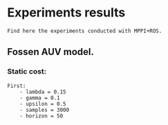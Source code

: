 # Experiments results
    Find here the experiments conducted with MPPI+ROS.

## Fossen AUV model.

### Static cost:
    First:
        - lambda = 0.15
        - gamma = 0.1
        - upsilon = 0.5
        - samples = 3000
        - horizon = 50